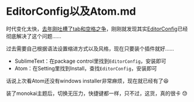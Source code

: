 # EditorConfig以及Atom.md

时代变化太快，[去年刚吐槽了tab和空格之争](https://github.com/cutsin/Passion-of-the-Cutsin/blob/master/2014/12/%E7%BC%A9%E8%BF%9B%E7%94%A8tab%E8%BF%98%E6%98%AFor%E7%A9%BA%E6%A0%BC%EF%BC%9F.md)，刚刚就发现其实[EditorConfig](http://editorconfig.org/#overview)已经彻底解决了这个问题……

过去需要自己根据语法设置缩进方式以及风格，现在只要装个插件就好……

* SublimeText：在package control里找到`EditorConfig`，安装即可
* Atom：在Setting里找到Install，查找`EditorConfig`，安装即可

话说上次看Atom还没有windows installer非常麻烦，现在就已经有了:laughing:

装了monokai主题后，切换无压力，快捷键都一样，只不过，这货，真的很卡 :sweat:
